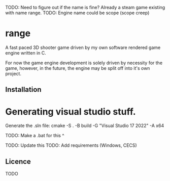 TODO: Need to figure out if the name is fine? Already a steam game existing with name range.
TODO: Engine name could be scope (scope creep)

# range

A fast paced 3D shooter game driven by my own software rendered game engine written in C. 

For now the game engine development is solely driven by necessity for the game, however, in the future, the engine
may be split off into it's own project.

## Installation

# Generating visual studio stuff.

Generate the .sln file:
cmake -S . -B build -G "Visual Studio 17 2022" -A x64

TODO: Make a .bat for this ^

TODO: Update this
TODO: Add requirements (Windows, CECS)

## Licence 

TODO



